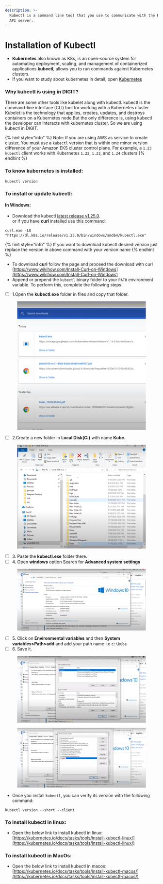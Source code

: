 ```yaml
---
description: >-
  Kubectl is a command line tool that you use to communicate with the Kubernetes
  API server.
---
```


# Installation of Kubectl



* **Kubernetes** also known as K8s, is an open-source system for automating deployment, scaling, and management of containerized applications.**kubectl**, allows you to run commands against Kubernetes clusters.
* If you want to study about kubernetes in detail, open [Kubernetes](https://kubernetes.io/docs/concepts/overview/)

### Why kubectl is using in DIGIT?

There are some other tools like kubelet along with kubectl. kubectl is the command-line interface (CLI) tool for working with a Kubernetes cluster. Kubelet is the technology that applies, creates, updates, and destroys containers on a Kubernetes node.But the only difference is, using kubectl the developer can interacts with kubernetes cluster. So we are using kubectl in DIGIT.

{% hint style="info" %}
Note: If you are using AWS as service to create cluster, You must use a `kubectl` version that is within one minor version difference of your Amazon EKS cluster control plane. For example, a `1.23` `kubectl` client works with Kubernetes `1.22`, `1.23`, and `1.24` clusters
{% endhint %}

### To know kubernetes is installed:

```
kubectl version
```

### To install or update kubectl:

#### In Windows:

* Download the kubectl [latest release v1.25.0](https://dl.k8s.io/release/v1.25.0/bin/windows/amd64/kubectl.exe).\
  or if you have **curl** installed use this command:

```
curl.exe -LO "https://dl.k8s.io/release/v1.25.0/bin/windows/amd64/kubectl.exe"
```

{% hint style="info" %}
If you want to download kubectl desired version just replace the version in above command with your version name
{% endhint %}

* To download **curl** follow the page and proceed the download with curl [https://www.wikihow.com/Install-Curl-on-Windows](https://www.wikihow.com/Install-Curl-on-Windows)
* Append or prepend the `kubectl` binary folder to your `PATH` environment variable. To perform this, complete the following steps:&#x20;

<!---->

* [ ] 1.Open the **kubectl.exe** folder in files and copy that folder.

<figure><img src="../../../.gitbook/assets/Screenshot from 2022-12-06 09-14-29.png" alt=""><figcaption></figcaption></figure>

* [ ] 2.Create a new folder in **Local Disk(C:)** with name **Kube.**

<figure><img src="../../../.gitbook/assets/Screenshot from 2022-12-06 10-09-26 (1).png" alt=""><figcaption></figcaption></figure>

* [ ] 3\. Paste the **kubectl.exe** folder there.
* [ ] 4\. Open **windows** option Search for **Advanced system settings**&#x20;

<figure><img src="../../../.gitbook/assets/Screenshot from 2022-12-06 10-18-49.png" alt=""><figcaption></figcaption></figure>

* [ ] 5\. Click on **Environmental variables** and then **System variables>Path>add** and add your path name i.e `c:\kube`
* [ ] 6\. Save it.

<figure><img src="../../../.gitbook/assets/Screenshot from 2022-12-06 10-19-05.png" alt=""><figcaption></figcaption></figure>

<figure><img src="../../../.gitbook/assets/Screenshot from 2022-12-06 12-47-16.png" alt=""><figcaption></figcaption></figure>

* Once you install `kubectl`, you can verify its version with the following command:

```
kubectl version --short --client
```

### To install kubectl in linux:

* Open the below link to install kubectl in linux:\
  [https://kubernetes.io/docs/tasks/tools/install-kubectl-linux/](https://kubernetes.io/docs/tasks/tools/install-kubectl-linux/)

### To install kubectl in MacOs:

* Open the below link to install kubectl in macos:\
  [https://kubernetes.io/docs/tasks/tools/install-kubectl-macos/](https://kubernetes.io/docs/tasks/tools/install-kubectl-macos/)
